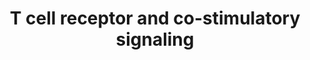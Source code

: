 ---
annotations:
- id: PW:0000315
  parent: regulatory pathway
  type: Pathway Ontology
  value: calcineurin signaling pathway
- id: PW:0000814
  parent: signaling pathway
  type: Pathway Ontology
  value: Toll-like receptor signaling pathway
- id: PW:0000317
  parent: regulatory pathway
  type: Pathway Ontology
  value: nuclear factor of activated T-cells signaling pathway
- id: CL:0000084
  parent: native cell
  type: Cell Type Ontology
  value: T cell
authors:
- Mbrandon
- Khanspers
- AlexanderPico
- Mkutmon
- Egonw
- AMTan
- MaintBot
- Eweitz
description: The activation and translocation of transcription factors NFAT, AP-1
  and NF-kappa-B via the co-stimulatory signaling cascade triggered by MHC peptide,
  B7 proteins and PD-L1. The activation of NFAT involves a Ca2+/calcineurin disruption
  of a massive RNA-protein complex prior to its translocation into the nucleus and
  ultimate transcription factor activity.  Proteins on this pathway have targeted
  assays available via the [https://assays.cancer.gov/available_assays?wp_id=WP2583
  CPTAC Assay Portal].
last-edited: 2021-05-18
organisms:
- Homo sapiens
redirect_from:
- /index.php/Pathway:WP2583
- /instance/WP2583
revision: null
schema-jsonld:
- '@context': https://schema.org/
  '@id': https://wikipathways.github.io/pathways/WP2583.html
  '@type': Dataset
  creator:
    '@type': Organization
    name: WikiPathways
  description: The activation and translocation of transcription factors NFAT, AP-1
    and NF-kappa-B via the co-stimulatory signaling cascade triggered by MHC peptide,
    B7 proteins and PD-L1. The activation of NFAT involves a Ca2+/calcineurin disruption
    of a massive RNA-protein complex prior to its translocation into the nucleus and
    ultimate transcription factor activity.  Proteins on this pathway have targeted
    assays available via the [https://assays.cancer.gov/available_assays?wp_id=WP2583
    CPTAC Assay Portal].
  keywords:
  - AKT1
  - 'AP-1 '
  - Akt is recruited to the membrane by PIP3. Here Akt can be activated / phosphorylated
    (indirectly) by P13K and can then phosphorylate a variety of downstream pathways.
    Noteably, Akt promotes cell survival by inhibiting the cell death pathway and
    stimulates cell metabolism by increasing the utilization of glucose.
  - B7-1/ B7-2
  - Basically, Lck is bound to CD8. When CD8 binds MHC:peptide, Lck gets activated
    and can phosphorylate nearby ITAMs.
  - Bcl-xL
  - CD28
  - CD8A
  - CD8B
  - CSNK1A1
  - CTLA-4 competes with CD28 for B7 ligand, and it has a higher affinity of B7 in
    part because CTLA-4 binds B7 in a dimer.
  - CTLA-4 interfers with the formation of lipid rafts, TCR:ZAP70 microclusters, and
    central supramolecular activation complex.
  - CTLA4
  - Ca2+
  - Calcineurin
  - Calmodulin
  - DAG
  - 'DAG is a membrane protein which can now recruit other signaling molecules to
    the membrane by serving as a binding target. '
  - DYRK1A
  - DYRK2
  - Erk
  - FYN
  - Function is controlled largely by regulation of its surface expression. Initially
    CTLA-4 is in the intracellular membrane but moves to the cell surface after T-cell
    receptor signaling.
  - GSK3A
  - GSK3B
  - IKK complex
  - IL2
  - IP3
  - IP3 is a second messanger that diffuses into the cytosol and binds to IP3 receptors
    on the ER therey opening calcium channels.
  - ITK
  - IkBa
  - It docks at the TCR (requires both ITAM positions to be phosphorylated), is then
    phosphorylated by Lck, and then recruits other signaling proteins.
  - LAT / SLP-76 scaffold complex
  - LCK
  - LcK is activated when the extracellular part of CD8 binds its (MHC:peptide) ligand.
    Lck is a Src family kinase that is constitutively expressed. It phosphorylates
    all TCR ITAMS.
  - MHC peptide
  - NFAT1
  - NFKB1
  - NRON
  - P13K
  - PD-L1
  - PDCD1
  - PDK1
  - PI3K can also bind ICOS
  - PIP2
  - PIP3
  - PKC-a
  - PLC-g is initially brought to the plasma membrane by binding of its PH domain
    to membrane lipid PIP3. PLC-g then binds to LAT and SLP-76 and can be activated
    by Itk mediated phosphorylation.
  - PLC-g ultimately produces 3 different second messangers to activate 3 paths leading
    to different TFs that lead to IL-2 transcription
  - PLCG1
  - PTEN
  - Ras-GAP
  - Ras-GDP
  - Ras-GTP
  - RasGRP
  - Rephosphorylation of this carboxyl-terminal tyrosine by Csk returns Lck to the
    inactive state.
  - SHP is recruited to the PD-1 cytoplasmic tail when PD-1 ITIMs are phosphorylated.
  - SHP1
  - TCRA
  - TCRB
  - This scaffold includes LAT, SLP-76, Grb2, SOS, GADS
  - When CTLA-4 cytoplasmic tail is NOT phosphorylated it binds to AP-2 (clathrin
    adapter molecule) and is removed from the surface. When the tail is phosphorylated
    AP-2 cannot bind and CTLA-4 is expressed on the surface.
  - ZAP70
  license: CC0
  name: T cell receptor and co-stimulatory signaling
seo: CreativeWork
title: T cell receptor and co-stimulatory signaling
wpid: WP2583
---